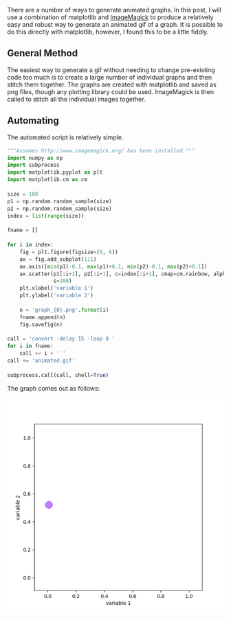 There are a number of ways to generate animated graphs. In this post, I will use a combination of matplotlib and [ImageMagick](http://www.imagemagick.org/script/index.php) to produce a relatively easy and robust way to generate an animated gif of a graph. It is possible to do this directly with matplotlib, however, I found this to be a little fiddly.

## General Method

The easiest way to generate a gif without needing to change pre-existing code too much is to create a large number of individual graphs and then stitch them together. The graphs are created with matplotlib and saved as png files, though any plotting library could be used. ImageMagick is then called to stitch all the individual images together.

## Automating

The automated script is relatively simple.

  ```python
  """Assumes http://www.imagemagick.org/ has been installed."""
  import numpy as np
  import subprocess
  import matplotlib.pyplot as plt
  import matplotlib.cm as cm

  size = 100
  p1 = np.random.random_sample(size)
  p2 = np.random.random_sample(size)
  index = list(range(size))

  fname = []

  for i in index:
      fig = plt.figure(figsize=(6, 6))
      ax = fig.add_subplot(111)
      ax.axis([min(p1)-0.1, max(p1)+0.1, min(p2)-0.1, max(p2)+0.1])
      ax.scatter(p1[:i+1], p2[:i+1], c=index[:i+1], cmap=cm.rainbow, alpha=0.5,
                 s=200)
      plt.xlabel('variable 1')
      plt.ylabel('variable 2')

      n = 'graph_{0}.png'.format(i)
      fname.append(n)
      fig.savefig(n)

  call = 'convert -delay 15 -loop 0 '
  for i in fname:
      call += i + ' '
  call += 'animated.gif'

  subprocess.call(call, shell=True)
  ```

The graph comes out as follows:

![animated graph](../scripts/animated.gif)
